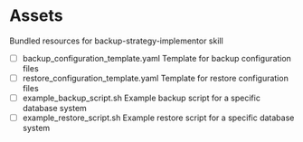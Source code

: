 # Assets

Bundled resources for backup-strategy-implementor skill

- [ ] backup_configuration_template.yaml Template for backup configuration files
- [ ] restore_configuration_template.yaml Template for restore configuration files
- [ ] example_backup_script.sh Example backup script for a specific database system
- [ ] example_restore_script.sh Example restore script for a specific database system
